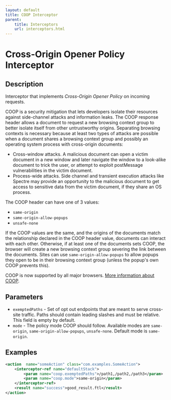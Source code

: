 ```yaml
---
layout: default
title: COOP Interceptor
parent:
    title: Interceptors
    url: interceptors.html
---
```


# Cross-Origin Opener Policy Interceptor

## Description

Interceptor that implements _Cross-Origin Opener Policy_ on incoming requests.

COOP is a security mitigation that lets developers isolate their resources against side-channel attacks and information 
leaks. The COOP response header allows a document to request a new browsing context group to better isolate itself 
from other untrustworthy origins. Separating browsing contexts is necessary because at least two types of attacks 
are possible when a document shares a browsing context group and possibly an operating system process with cross-origin documents:

- Cross-window attacks. A malicious document can open a victim document in a new window and later navigate the window 
  to a look-alike document to trick the user, or attempt to exploit postMessage vulnerabilities in the victim document.
- Process-wide attacks. Side channel and transient execution attacks like Spectre may provide an opportunity 
  to the malicious document to get access to sensitive data from the victim document, if they share an OS process.

The COOP header can have one of 3 values:
- `same-origin`
- `same-origin-allow-popups`
- `unsafe-none`
 
If the COOP values are the same, and the origins of the documents match the relationship declared in the COOP header 
value, documents can interact with each other. Otherwise, if at least one of the documents sets COOP, the browser 
will create a new browsing context group severing the link between the documents. Sites can use `same-origin-allow-popups` 
to allow popups they open to be in their browsing context group (unless the popup's own COOP prevents this).

COOP is now supported by all major browsers. [More information about COOP](https://web.dev/why-coop-coep/#coop).

## Parameters

- `exemptedPaths` - Set of opt out endpoints that are meant to serve cross-site traffic. Paths should contain leading 
  slashes and must be relative. This field is empty by default.
- `mode` - The policy mode COOP should follow. Available modes are `same-origin`, `same-origin-allow-popups`, 
  `unsafe-none`. Default mode is `same-origin`.

## Examples

```xml
<action  name="someAction" class="com.examples.SomeAction">
    <interceptor-ref name="defaultStack">
        <param name="coop.exemptedPaths">/path1,/path2,/path3</param>
        <param name="coop.mode">same-origin</param>
    </interceptor-ref>
    <result name="success">good_result.ftl</result>
</action>
```

